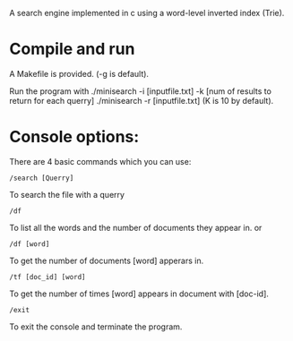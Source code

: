 A search engine implemented in c using a word-level inverted index (Trie).

# Compile and run
A Makefile is provided. (-g is default).

Run the program with 
                  ./minisearch -i [inputfile.txt] -k [num of results to return for each querry]
                  ./minisearch -r [inputfile.txt]      (K is 10 by default).
               
# Console options:

There are 4 basic commands which you can use:
  ```
  /search [Querry]
  ```
  To search the file with a querry
  ```
  /df
  ```
  To list all the words and the number of documents they appear in.
  or
  ```
  /df [word]
  ```
  To get the number of documents [word] apperars in.
  ```
  /tf [doc_id] [word]
  ```
  To get the number of times [word] appears in document with [doc-id].
  ```
  /exit
  ```
  To exit the console and terminate the program.
